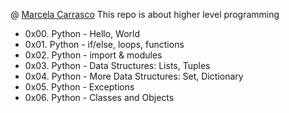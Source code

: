 @ [Marcela Carrasco](https://www.linkedin.com/in/marcela-carrasco-piaggio-0796b333/)
This repo is about higher level programming
- 0x00. Python - Hello, World
- 0x01. Python - if/else, loops, functions
- 0x02. Python - import & modules
- 0x03. Python - Data Structures: Lists, Tuples
- 0x04. Python - More Data Structures: Set, Dictionary
- 0x05. Python - Exceptions
- 0x06. Python - Classes and Objects
